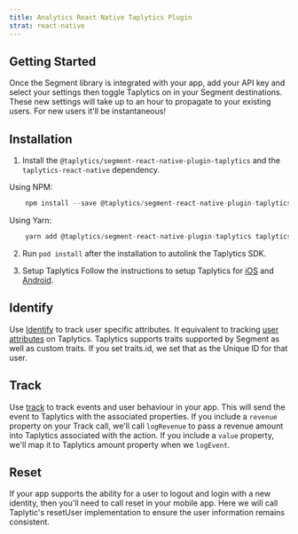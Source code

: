 ```yaml
---
title: Analytics React Native Taplytics Plugin
strat: react-native
---
```



## Getting Started

Once the Segment library is integrated with your app, add your API key and select your settings then toggle Taplytics on in your Segment destinations. These new settings will take up to an hour to propagate to your existing users. For new users it'll be instantaneous!

## Installation
1. Install the `@taplytics/segment-react-native-plugin-taplytics` and the `taplytics-react-native` dependency.

Using NPM:

```js
    npm install --save @taplytics/segment-react-native-plugin-taplytics taplytics-react-native
```
Using Yarn:

```js
    yarn add @taplytics/segment-react-native-plugin-taplytics taplytics-react-native
```
2. Run `pod install` after the installation to autolink the Taplytics SDK.

3. Setup Taplytics
Follow the instructions to setup Taplytics for [iOS](https://docs.taplytics.com/docs/react-native-sdk#ios-setup) and [Android](https://docs.taplytics.com/docs/react-native-sdk#ios-setup).


## Identify
Use [Identify](/docs/connections/sources/catalog/libraries/mobile/ios/#identify) to track user specific attributes. It equivalent to tracking [user attributes](https://docs.taplytics.com/docs/guides-user-insights) on Taplytics. Taplytics supports traits supported by Segment as well as custom traits. If you set traits.id, we set that as the Unique ID for that user.

## Track
Use [track](/docs/connections/sources/catalog/libraries/mobile/ios/#track) to track events and user behaviour in your app.
This will send the event to Taplytics with the associated properties. If you include a `revenue` property on your Track call, we'll call `logRevenue` to pass a revenue amount into Taplytics associated with the action. If you include a `value` property, we'll map it to Taplytics amount property when we `logEvent`.

## Reset
If your app supports the ability for a user to logout and login with a new identity, then you'll need to call reset in your mobile app. Here we will call Taplytic's resetUser implementation to ensure the user information remains consistent.
